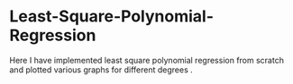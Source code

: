 # Least-Square-Polynomial-Regression
Here I have implemented least square polynomial regression from scratch and plotted various graphs for different degrees . 

